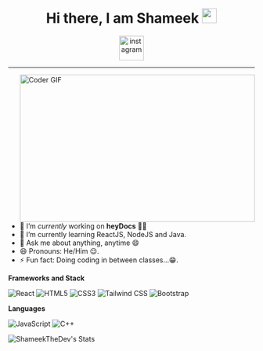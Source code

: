 <span align="center">
 <h1>Hi there, I am Shameek <img src="https://media.giphy.com/media/hvRJCLFzcasrR4ia7z/giphy.gif" width="30px"></h1>

<img href="https://cadeks.com" src="https://cdn.icon-icons.com/icons2/1211/PNG/512/1491580635-yumminkysocialmedia26_83102.png" alt="instagram" href="https://www.instagram.com/power.dev.shameek.biswas/" style="width:50px;height:50px;"></img>
<hr>
</span>

<img src="https://media0.giphy.com/media/L8K62iTDkzGX6/giphy.gif?cid=ecf05e47fkipy4imwscvqyf4ji2ozuzet6rffihacyr5j0pb&rid=giphy.gif&ct=g" align="right" alt="Coder GIF" width="480" height="300">
 
<div>

- 🔭 I’m *currently* working on **heyDocs** 👨‍💻
- 🌱 I’m currently learning ReactJS, NodeJS and Java.
- 💬 Ask me about anything, anytime 😄
- 😄 Pronouns: He/Him 😌.
- ⚡ Fun fact: Doing coding in between classes...😁.

</div>

**Frameworks and Stack**

![React](https://img.shields.io/badge/-React-black?style=for-the-badge&logo=react)
![HTML5](https://img.shields.io/badge/-HTML5-E34F26?style=for-the-badge&logo=html5&logoColor=white)
![CSS3](https://img.shields.io/badge/-CSS3-1572B6?style=for-the-badge&logo=css3)
![Tailwind CSS](https://img.shields.io/badge/-Tailwind%20CSS-black?style=for-the-badge&logo=tailwindcss)
![Bootstrap](https://img.shields.io/badge/-Bootstrap-563D7C?style=for-the-badge&logo=bootstrap)

**Languages**

![JavaScript](https://img.shields.io/badge/-JavaScript-black?style=for-the-badge&logo=javascript)
![C++](https://img.shields.io/badge/-C++-00599C?style=for-the-badge&logo=c)

![ShameekTheDev's Stats](https://github-readme-stats.vercel.app/api?username=ShameekTheDev&theme=tokyonight&show_icons=true&hide_border=false&count_private=true)

